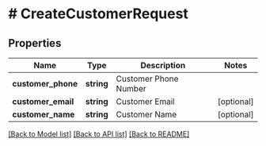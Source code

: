 # # CreateCustomerRequest

## Properties

Name | Type | Description | Notes
------------ | ------------- | ------------- | -------------
**customer_phone** | **string** | Customer Phone Number |
**customer_email** | **string** | Customer Email | [optional]
**customer_name** | **string** | Customer Name | [optional]

[[Back to Model list]](../../README.md#models) [[Back to API list]](../../README.md#endpoints) [[Back to README]](../../README.md)
